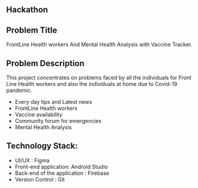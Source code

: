 
## Hackathon
## Problem Title
FrontLine Health workers And Mental Health Analysis with
Vaccine Tracker.

## Problem Description
This project concentrates on problems faced by all the
individuals for Front Line Health workers and also the individuals at home due
to Covid-19 pandemic.

- Every day tips and Latest news
- FrontLine Health workers
- Vaccine availability
- Community forum for emergencies
- Mental Health Analysis

## Technology Stack:
- UI/UX : Figma
- Front-end application: Android Studio 
- Back-end of the application : Firebase
- Version Control : Git

